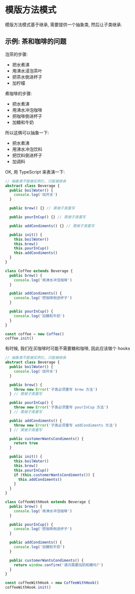 # 模版方法模式

模版方法模式基于继承, 需要提供一个抽象类, 然后让子类继承.

## 示例: 茶和咖啡的问题

泡茶的步骤:

- 把水煮沸
- 用沸水浸泡茶叶
- 把茶水倒进杯子
- 加柠檬

煮咖啡的步骤:

- 把水煮沸
- 用沸水冲泡咖啡
- 把咖啡倒进杯子
- 加糖和牛奶

所以这俩可以抽象一下:

- 把水煮沸
- 用沸水冲泡饮料
- 把饮料倒进杯子
- 加调料

OK, 用 TypeScript 来表演一下:

```ts
// 抽象类不能被实例化，只能被继承
abstract class Beverage {
  public boilWater() {
    console.log('烧开水')
  }

  public brew() {} // 需被子类重写

  public pourInCup() {} // 需被子类重写

  public addCondiments() {} // 需被子类重写

  public init() {
    this.boilWater()
    this.brew()
    this.pourInCup()
    this.addCondiments()
  }
}

class Coffee extends Beverage {
  public brew() {
    console.log('用沸水冲泡咖啡')
  }

  public addCondiments() {
    console.log('把咖啡倒进杯子')
  }

  public pourInCup() {
    console.log('加糖和牛奶')
  }
}

const coffee = new Coffee()
coffee.init()
```

有时候, 我们在买咖啡时可能不需要糖和咖啡, 因此应该做个 hooks

```ts
// 抽象类不能被实例化，只能被继承
abstract class Beverage {
  public boilWater() {
    console.log('烧开水')
  }

  public brew() {
    throw new Error('子类必须重写 brew 方法')
  } // 需被子类重写

  public pourInCup() {
    throw new Error('子类必须重写 pourInCup 方法')
  } // 需被子类重写

  public addCondiments() {
    throw new Error('子类必须重写 addCondiments 方法')
  } // 需被子类重写

  public customerWantsCondiments() {
    return true
  }

  public init() {
    this.boilWater()
    this.brew()
    this.pourInCup()
    if (this.customerWantsCondiments()) {
      this.addCondiments()
    }
  }
}

class CoffeeWithHook extends Beverage {
  public brew() {
    console.log('用沸水冲泡咖啡')
  }

  public pourInCup() {
    console.log('把咖啡倒进杯子')
  }

  public addCondiments() {
    console.log('加糖和牛奶')
  }

  public customerWantsCondiments() {
    return window.confirm('请问需要加奶和糖吗?')
  }
}

const coffeeWithHook = new CoffeeWithHook()
coffeeWithHook.init()
```
